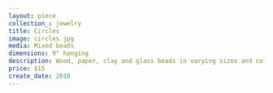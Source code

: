 ```yaml
---
layout: piece
collection_: jewelry
title: Circles
image: circles.jpg
media: Mixed beads
dimensions: 9" hanging
description: Wood, paper, clay and glass beads in varying sizes and colored.
price: $15
create_date: 2010
---
```

